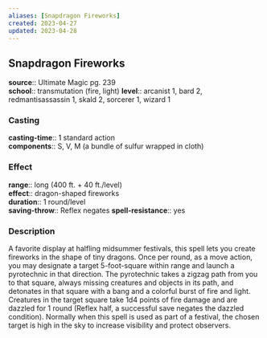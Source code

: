 ```yaml
---
aliases: [Snapdragon Fireworks]
created: 2023-04-27
updated: 2023-04-28
---
```


## Snapdragon Fireworks

**source**:: Ultimate Magic pg. 239  
**school**:: transmutation (fire, light)
**level**:: arcanist 1, bard 2, redmantisassassin 1, skald 2, sorcerer 1, wizard 1

### Casting

**casting-time**:: 1 standard action  
**components**:: S, V, M (a bundle of sulfur wrapped in cloth)

### Effect

**range**:: long (400 ft. + 40 ft./level)  
**effect**:: dragon-shaped fireworks  
**duration**:: 1 round/level  
**saving-throw**:: Reflex negates
**spell-resistance**:: yes

### Description

A favorite display at halfling midsummer festivals, this spell lets you create fireworks in the shape of tiny dragons. Once per round, as a move action, you may designate a target 5-foot-square within range and launch a pyrotechnic in that direction. The pyrotechnic takes a zigzag path from you to that square, always missing creatures and objects in its path, and detonates in that square with a bang and a colorful burst of fire and light. Creatures in the target square take 1d4 points of fire damage and are dazzled for 1 round (Reflex half, a successful save negates the dazzled condition). Normally when this spell is used as part of a festival, the chosen target is high in the sky to increase visibility and protect observers.
